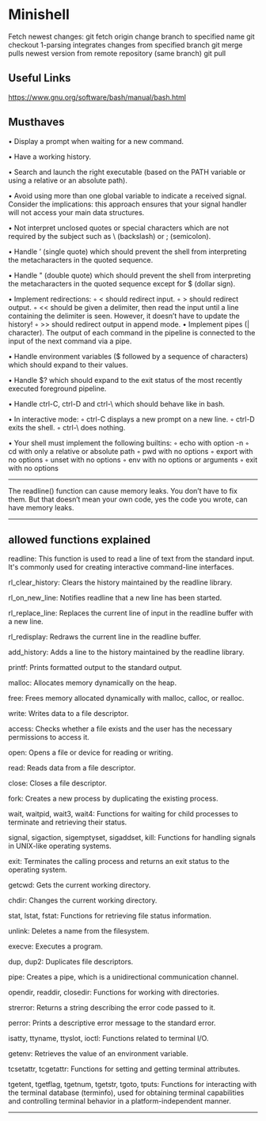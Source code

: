 # Minishell
Fetch newest changes:
git fetch origin
change branch to specified name
git checkout 1-parsing
integrates changes from specified branch
git merge <name>
pulls newest version from remote repository (same branch)
git pull



## Useful Links

https://www.gnu.org/software/bash/manual/bash.html


##  Musthaves
• Display a prompt when waiting for a new command.

• Have a working history.

• Search and launch the right executable (based on the PATH variable or using a
relative or an absolute path).

• Avoid using more than one global variable to indicate a received signal.
Consider
the implications: this approach ensures that your signal handler will not access your
main data structures.

• Not interpret unclosed quotes or special characters which are not required by the
subject such as \ (backslash) or ; (semicolon).

• Handle ’ (single quote) which should prevent the shell from interpreting the metacharacters in the quoted sequence.

• Handle " (double quote) which should prevent the shell from interpreting the metacharacters in the quoted sequence except for $ (dollar sign).

• Implement redirections:
◦ < should redirect input.
◦ > should redirect output.
◦ << should be given a delimiter, then read the input until a line containing the
delimiter is seen. However, it doesn’t have to update the history!
◦ >> should redirect output in append mode.
• Implement pipes (| character). The output of each command in the pipeline is
connected to the input of the next command via a pipe.

• Handle environment variables ($ followed by a sequence of characters) which
should expand to their values.

• Handle $? which should expand to the exit status of the most recently executed
foreground pipeline.

• Handle ctrl-C, ctrl-D and ctrl-\ which should behave like in bash.

• In interactive mode:
◦ ctrl-C displays a new prompt on a new line.
◦ ctrl-D exits the shell.
◦ ctrl-\ does nothing.

• Your shell must implement the following builtins:
◦ echo with option -n
◦ cd with only a relative or absolute path
◦ pwd with no options
◦ export with no options
◦ unset with no options
◦ env with no options or arguments
◦ exit with no options
____________________________________________________________________________________________________________
The readline() function can cause memory leaks. You don’t have to fix them. But
that doesn’t mean your own code, yes the code you wrote, can have memory
leaks.
____________________________________________________________________________________________________________


## allowed functions explained


readline: This function is used to read a line of text from the standard input. It's commonly used for creating interactive command-line interfaces.

rl_clear_history: Clears the history maintained by the readline library.

rl_on_new_line: Notifies readline that a new line has been started.

rl_replace_line: Replaces the current line of input in the readline buffer with a new line.

rl_redisplay: Redraws the current line in the readline buffer.

add_history: Adds a line to the history maintained by the readline library.

printf: Prints formatted output to the standard output.

malloc: Allocates memory dynamically on the heap.

free: Frees memory allocated dynamically with malloc, calloc, or realloc.

write: Writes data to a file descriptor.

access: Checks whether a file exists and the user has the necessary permissions to access it.

open: Opens a file or device for reading or writing.

read: Reads data from a file descriptor.

close: Closes a file descriptor.

fork: Creates a new process by duplicating the existing process.

wait, waitpid, wait3, wait4: Functions for waiting for child processes to terminate and retrieving their status.

signal, sigaction, sigemptyset, sigaddset, kill: Functions for handling signals in UNIX-like operating systems.

exit: Terminates the calling process and returns an exit status to the operating system.

getcwd: Gets the current working directory.

chdir: Changes the current working directory.

stat, lstat, fstat: Functions for retrieving file status information.

unlink: Deletes a name from the filesystem.

execve: Executes a program.

dup, dup2: Duplicates file descriptors.

pipe: Creates a pipe, which is a unidirectional communication channel.

opendir, readdir, closedir: Functions for working with directories.

strerror: Returns a string describing the error code passed to it.

perror: Prints a descriptive error message to the standard error.

isatty, ttyname, ttyslot, ioctl: Functions related to terminal I/O.

getenv: Retrieves the value of an environment variable.

tcsetattr, tcgetattr: Functions for setting and getting terminal attributes.

tgetent, tgetflag, tgetnum, tgetstr, tgoto, tputs: Functions for interacting with the terminal database (terminfo), used for obtaining terminal capabilities and controlling terminal behavior in a platform-independent manner.

____________________________________________________________________________________________________________